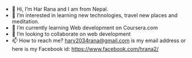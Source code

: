 - 👋 Hi, I’m Har Rana and I am from Nepal.
- 👀 I’m interested in learning new technologies, travel new places and meditation.
- 🌱 I’m currently learning Web development on Coursera.com
- 💞️ I’m looking to collaborate on web development
- 📫 How to reach me? hary2034rana@gmail.com is my email address or here is my Facebook id: https://www.facebook.com/hrana2/

<!---
riha34/riha34 is a ✨ special ✨ repository because its `README.md` (this file) appears on your GitHub profile.
You can click the Preview link to take a look at your changes.
--->
